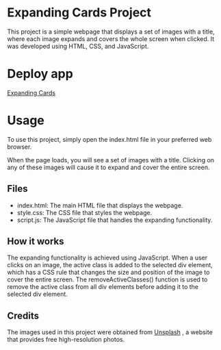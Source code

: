 # Expanding Cards Project

This project is a simple webpage that displays a set of images with a title, where each image expands and covers the whole screen when clicked. It was developed using HTML, CSS, and JavaScript.

# Deploy app
[Expanding Cards ](https://expandingcardsqw.netlify.app/
) 
# Usage
To use this project, simply open the index.html file in your preferred web browser.

When the page loads, you will see a set of images with a title. Clicking on any of these images will cause it to expand and cover the entire screen.

## Files
- index.html: The main HTML file that displays the webpage.
- style.css: The CSS file that styles the webpage.
- script.js: The JavaScript file that handles the expanding functionality.

## How it works
The expanding functionality is achieved using JavaScript. When a user clicks on an image, the active class is added to the selected div element, which has a CSS rule that changes the size and position of the image to cover the entire screen. The removeActiveClasses() function is used to remove the active class from all div elements before adding it to the selected div element.

## Credits
The images used in this project were obtained from [Unsplash](https://unsplash.com/) , a website that provides free high-resolution photos.
